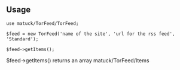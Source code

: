 Usage
-----

```
use matuck/TorFeed/TorFeed;

$feed = new TorFeed('name of the site', 'url for the rss feed', 'Standard');

$feed->getItems();
```

$feed->getItems() returns an array matuck/TorFeed/Items
